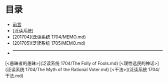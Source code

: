 # 目录
- [前言](01.md)
- [泛读系统]
- [201704](泛读系统 1704/MEMO.md)
- [201705](泛读系统 1705/MEMO.md)
- ***

[<愚昧者的愚昧>](泛读系统 1704/The Folly of Fools.md)
[<理性选民的神话>](泛读系统 1704/The Myth of the Rational Voter.md)
[<干法>](泛读系统 1704/干法.md)
